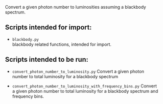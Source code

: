 Convert a given photon number to luminosities assuming a blackbody spectrum.

## Scripts intended for import:

- `blackbody.py`     
    blackbody related functions, intended for import.


## Scripts intended to be run:

- `convert_photon_number_to_luminosity.py`
    Convert a given photon number to total luminosity for a blackbody spectrum

- `convert_photon_number_to_luminosity_with_frequency_bins.py`
    Convert a given photon number to total luminosity for a blackbody spectrum
    and frequency bins.
